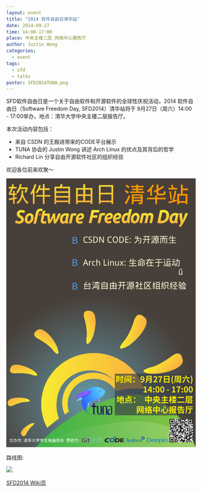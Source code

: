```yaml
---
layout: event
title: "2014 软件自由日清华站"
date: 2014-09-27
time: 14:00-17:00
place: 中央主楼二层 网络中心报告厅
author: Justin Wong
categories:
  - event
tags:
  - sfd
  - talks
poster: SFD2014TUNA.png
---
```


SFD软件自由日是一个关于自由软件和开源软件的全球性庆祝活动，2014 软件自由日（Software Freedom Day, SFD2014）清华站将于 9月27日（周六）14:00 - 17:00举办，地点：清华大学中央主楼二层报告厅。

本次活动内容包括：

- 来自 CSDN 的王殿进带来的CODE平台展示
- TUNA 协会的 Justin Wong 讲述 Arch Linux 的优点及其背后的哲学
- Richard Lin 分享自由开源软件社区的组织经验

欢迎各位前来欢聚～

<!--more-->

![](/assets/img/events/SFD2014TUNA.png)

路线图:

![](http://lt-file.b0.upaiyun.com/files/2014/09/sfd2014-map.jpg)


[SFD2014 Wiki页](http://wiki.softwarefreedomday.org/2014/China/Beijing/TUNA)
